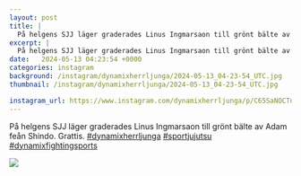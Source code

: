 ```yaml
---
layout: post
title: |
  På helgens SJJ läger graderades Linus Ingmarsaon till grönt bälte av Adam feån Shindo
excerpt: |
  På helgens SJJ läger graderades Linus Ingmarsaon till grönt bälte av Adam feån Shindo. Grattis.   
date:   2024-05-13 04:23:54 +0000
categories: instagram
background: /instagram/dynamixherrljunga/2024-05-13_04-23-54_UTC.jpg
thumbnail: /instagram/dynamixherrljunga/2024-05-13_04-23-54_UTC.jpg

instagram_url: https://www.instagram.com/dynamixherrljunga/p/C65SaNOCTnl
---
```

På helgens SJJ läger graderades Linus Ingmarsaon till grönt bälte av Adam feån Shindo. Grattis. [#dynamixherrljunga](https://www.instagram.com/explore/tags/dynamixherrljunga/) [#sportjujutsu](https://www.instagram.com/explore/tags/sportjujutsu/) [#dynamixfightingsports](https://www.instagram.com/explore/tags/dynamixfightingsports/)



<img src='{{ site.baseurl }}/instagram/dynamixherrljunga/2024-05-13_04-23-54_UTC.jpg' class='img-fluid' />
